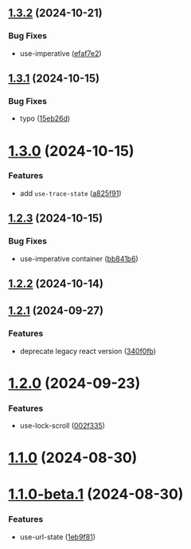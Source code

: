 ## [1.3.2](https://github.com/hemengke1997/ahooks-x/compare/v1.3.1...v1.3.2) (2024-10-21)


### Bug Fixes

* use-imperative ([efaf7e2](https://github.com/hemengke1997/ahooks-x/commit/efaf7e21d5dcd51101ba941a026eecf98b59bae0))



## [1.3.1](https://github.com/hemengke1997/ahooks-x/compare/v1.3.0...v1.3.1) (2024-10-15)


### Bug Fixes

* typo ([15eb26d](https://github.com/hemengke1997/ahooks-x/commit/15eb26d04da6cfbfc0621c29af6781642bac680a))



# [1.3.0](https://github.com/hemengke1997/ahooks-x/compare/v1.2.3...v1.3.0) (2024-10-15)


### Features

* add `use-trace-state` ([a825f91](https://github.com/hemengke1997/ahooks-x/commit/a825f91ca62254725bd8f22e88a8b692bf439f59))



## [1.2.3](https://github.com/hemengke1997/ahooks-x/compare/v1.2.2...v1.2.3) (2024-10-15)


### Bug Fixes

* use-imperative container ([bb841b6](https://github.com/hemengke1997/ahooks-x/commit/bb841b66d5ea60726aeea6d82d4a4892a10cd303))



## [1.2.2](https://github.com/hemengke1997/ahooks-x/compare/v1.2.1...v1.2.2) (2024-10-14)



## [1.2.1](https://github.com/hemengke1997/ahooks-x/compare/v1.2.0...v1.2.1) (2024-09-27)


### Features

* deprecate legacy react version ([340f0fb](https://github.com/hemengke1997/ahooks-x/commit/340f0fb83da452931b5534842dd58a2dc6062876))



# [1.2.0](https://github.com/hemengke1997/ahooks-x/compare/v1.1.0...v1.2.0) (2024-09-23)


### Features

* use-lock-scroll ([002f335](https://github.com/hemengke1997/ahooks-x/commit/002f33503dccb6e278d97c7b35047289b018bb40))



# [1.1.0](https://github.com/hemengke1997/ahooks-x/compare/v1.1.0-beta.1...v1.1.0) (2024-08-30)



# [1.1.0-beta.1](https://github.com/hemengke1997/ahooks-x/compare/1eb9f818b8883e7e65db89df01f9d7fb4a3416a0...v1.1.0-beta.1) (2024-08-30)


### Features

* use-url-state ([1eb9f81](https://github.com/hemengke1997/ahooks-x/commit/1eb9f818b8883e7e65db89df01f9d7fb4a3416a0))



